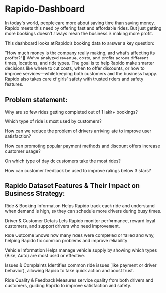 # Rapido-Dashboard
In today's world, people care more about saving time than saving money. Rapido meets this need by offering fast and affordable rides. But just getting more bookings doesn’t always mean the business is making more profit.

This dashboard looks at Rapido’s booking data to answer a key question:

"How much money is the company really making, and what’s affecting its profits?"
We’ve analyzed revenue, costs, and profits across different times, locations, and ride types. The goal is to help Rapido make smarter decisions like where to cut costs, when to offer discounts, or how to improve services—while keeping both customers and the business happy. 
Rapido also takes care of girls' safety with trusted riders and safety features.

## Problem statement:
Why are so few rides getting completed out of 1 lakh+ bookings?

Which type of ride is most used by customers?

How can we reduce the problem of drivers arriving late to improve user satisfaction?

How can promoting popular payment methods and discount offers increase customer usage?

On which type of day do customers take the most rides?

How can customer feedback be used to improve ratings below 3 stars?

## Rapido Dataset Features & Their Impact on Business Strategy:
Ride & Booking Information
Helps Rapido track each ride and understand when demand is high, so they can schedule more drivers during busy times.

Driver & Customer Details
Lets Rapido monitor performance, reward loyal customers, and support drivers who need improvement.

Ride Outcome
Shows how many rides were completed or failed and why, helping Rapido fix common problems and improve reliability

Vehicle Information
Helps manage vehicle supply by showing which types (Bike, Auto) are most used or effective.

Issues & Complaints
Identifies common ride issues (like payment or driver behavior), allowing Rapido to take quick action and boost trust.

Ride Quality & Feedback
Measures service quality from both drivers and customers, guiding Rapido to improve satisfaction and safety.









